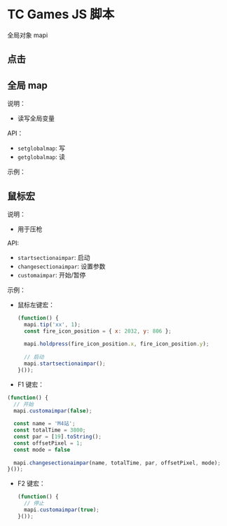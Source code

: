# TC Games JS 脚本

全局对象 mapi

## 点击

## 全局 map

说明：

* 读写全局变量

API：

* `setglobalmap`: 写
* `getglobalmap`: 读

示例：

## 鼠标宏

说明：

* 用于压枪

API:

* `startsectionaimpar`: 启动
* `changesectionaimpar`: 设置参数
* `customaimpar`: 开始/暂停

示例：

* 鼠标左键宏：

  ```javascript
  (function() {
    mapi.tip('xx', 1);
    const fire_icon_position = { x: 2032, y: 806 };
    
    mapi.holdpress(fire_icon_position.x, fire_icon_position.y);
    
    // 启动
    mapi.startsectionaimpar();
  }());
  ```

* F1 键宏：

 ```javascript
 (function() {
   // 开始
   mapi.customaimpar(false);
       
   const name = 'M4站';
   const totalTime = 3800;
   const par = [19].toString();
   const offsetPixel = 1;
   const mode = false 
       
   mapi.changesectionaimpar(name, totalTime, par, offsetPixel, mode);
 }());
 ```

* F2 键宏：

  ```javascript
  (function() {
    // 停止
    mapi.customaimpar(true);
  }());
  ```

